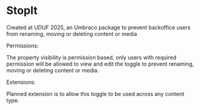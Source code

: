 # StopIt
Created at UDUF 2025, an Umbraco package to prevent backoffice users from renaming, moving or deleting content or media

Permissions:

The property visibility is permission based, only users with required permission will be allowed to view and edit the toggle to prevent renaming, moving or deleting content or media.

Extensions:

Planned extension is to allow this toggle to be used across any content type.
